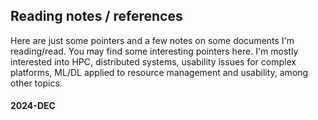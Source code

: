 ## Reading notes / references


Here are just some pointers and a few notes on some documents I'm reading/read.
You may find some interesting pointers here. I'm mostly interested into HPC,
distributed systems, usability issues for complex platforms, ML/DL applied to
resource management and usability, among other topics.

#### 2024-DEC
